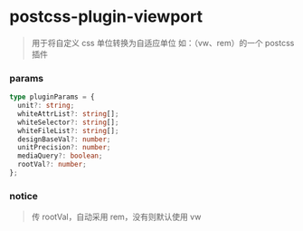 # postcss-plugin-viewport

> 用于将自定义 css 单位转换为自适应单位 如：（vw、rem）的一个 postcss 插件

### params

```typescript
type pluginParams = {
  unit?: string;
  whiteAttrList?: string[];
  whiteSelector?: string[];
  whiteFileList?: string[];
  designBaseVal?: number;
  unitPrecision?: number;
  mediaQuery?: boolean;
  rootVal?: number;
};
```

### notice

> 传 rootVal，自动采用 rem，没有则默认使用 vw
